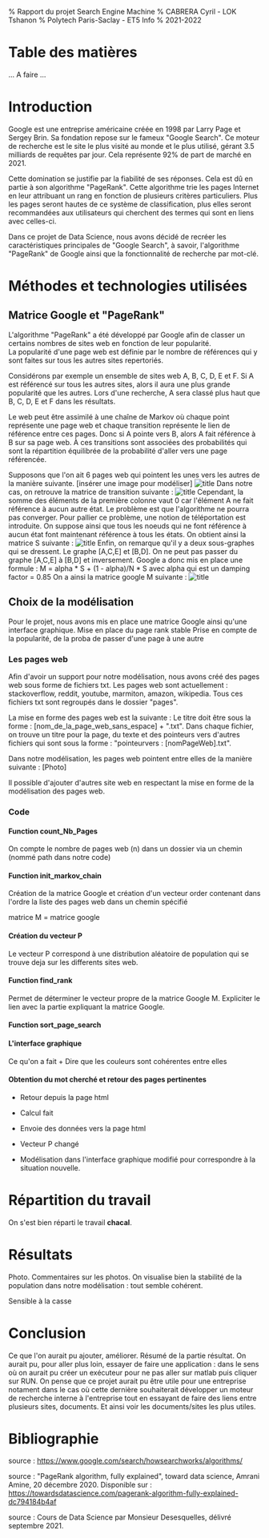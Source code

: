 % Rapport du projet Search Engine Machine
% CABRERA Cyril - LOK Tshanon
% Polytech Paris-Saclay - ET5 Info
% 2021-2022

# Table des matières
... A faire ...

# Introduction
Google est une entreprise américaine créée en 1998 par Larry Page et Sergey Brin. Sa fondation repose sur le fameux "Google Search". Ce moteur de recherche est le site le plus visité au monde et le plus utilisé, gérant 3.5 milliards de requêtes par jour. Cela représente 92% de part de marché en 2021.

Cette domination se justifie par la fiabilité de ses réponses. Cela est dû en partie à son algorithme "PageRank". Cette algorithme trie les pages Internet en leur attribuant un rang en fonction de plusieurs critères particuliers. Plus les pages seront hautes de ce système de classification, plus elles seront recommandées aux utilisateurs qui cherchent des termes qui sont en liens avec celles-ci.

Dans ce projet de Data Science, nous avons décidé de recréer les caractéristiques principales de "Google Search", à savoir, l'algorithme "PageRank" de Google ainsi que la fonctionnalité de recherche par mot-clé.

# Méthodes et technologies utilisées
## Matrice Google et "PageRank"
L'algorithme "PageRank" a été développé par Google afin de classer un certains nombres de sites web en fonction de leur popularité.<br>
La popularité d'une page web est définie par le nombre de références qui y sont faites sur tous les autres sites repertoriés.

Considérons par exemple un ensemble de sites web A, B, C, D, E et F. Si A est référencé sur tous les autres sites, alors il aura une plus grande popularité que les autres. Lors d'une recherche, A sera classé plus haut que B, C, D, E et F dans les résultats.

Le web peut être assimilé à une chaîne de Markov où chaque point représente une page web et chaque transition représente le lien de référence entre ces pages. Donc si A pointe vers B, alors A fait référence à B sur sa page web. À ces transitions sont associées des probabilités qui sont la répartition équilibrée de la probabilité d'aller vers une page référencée.

Supposons que l'on ait 6 pages web qui pointent les unes vers les autres de la manière suivante.
[insérer une image pour modéliser]
![title](../images/exemple.png)
Dans notre cas, on retrouve la matrice de transition suivante :
![title](../images/L.png)
Cependant, la somme des éléments de la première colonne vaut 0 car l'élément A ne fait référence à aucun autre état. 
Le problème est que l'algorithme ne pourra pas converger. 
Pour pallier ce problème, une notion de téléportation est introduite. On suppose ainsi que tous les noeuds qui ne font référence à aucun état font maintenant référence à tous les états. On obtient ainsi la matrice S suivante :
![title](../images/S.png)
Enfin, on remarque qu'il y a deux sous-graphes qui se dressent.
Le graphe [A,C,E] et [B,D].
On ne peut pas passer du graphe [A,C,E] à [B,D] et inversement. Google a donc mis en place une formule : 
M = alpha * S + (1 - alpha)/N * S 
avec alpha qui est un damping factor = 0.85
On a ainsi la matrice google M suivante : 
![title](../images/M.png)


## Choix de la modélisation
Pour le projet, nous avons mis en place une matrice Google ainsi qu'une interface graphique. 
Mise en place du page rank stable
Prise en compte de la popularité, de la proba de passer d'une page à une autre
### Les pages web
Afin d'avoir un support pour notre modélisation, nous avons créé des pages web sous forme de fichiers txt.
Les pages web sont actuellement : stackoverflow, reddit, youtube, marmiton, amazon, wikipedia.
Tous ces fichiers txt sont regroupés dans le dossier "pages".

La mise en forme des pages web est la suivante : 
Le titre doit être sous la forme : [nom_de_la_page_web_sans_espace] + ".txt".
Dans chaque fichier, on trouve un titre pour la page, du texte et des pointeurs vers d'autres fichiers qui sont sous la forme : "pointeurvers : [nomPageWeb].txt". 

Dans notre modélisation, les pages web pointent entre elles de la manière suivante :
[Photo]



Il possible d'ajouter d'autres site web en respectant la mise en forme de la modélisation des pages web.


### Code
#### Function count_Nb_Pages
On compte le nombre de pages web (n) dans un dossier via un chemin (nommé path dans notre code)

#### Function init_markov_chain
Création de la matrice Google et création d'un vecteur order contenant dans l'ordre la liste des pages web dans un chemin spécifié

matrice M = matrice google

#### Création du vecteur P
Le vecteur P correspond à une distribution aléatoire de population qui se trouve deja sur les differents sites web.

#### Function find_rank
Permet de déterminer le vecteur propre de la matrice Google M.
Expliciter le lien avec la partie expliquant la matrice Google.

#### Function sort_page_search

#### L'interface graphique
Ce qu'on a fait
\+ Dire que les couleurs sont cohérentes entre elles

#### Obtention du mot cherché et retour des pages pertinentes
- Retour depuis la page html
- Calcul fait
- Envoie des données vers la page html

- Vecteur P changé
- Modélisation dans l'interface graphique modifié pour correspondre à la situation nouvelle.




# Répartition du travail
On s'est bien réparti le travail **chacal**.

# Résultats
Photo.
Commentaires sur les photos. On visualise bien la stabilité de la population dans notre modélisation : tout semble cohérent.

Sensible à la casse

# Conclusion
Ce que l'on aurait pu ajouter, améliorer.
Résumé de la partie résultat.
On aurait pu, pour aller plus loin, essayer de faire une application : dans le sens où on aurait pu créer un exécuteur pour ne pas aller sur matlab puis cliquer sur RUN.
On pense que ce projet aurait pu être utile pour une entreprise notament dans le cas où cette dernière souhaiterait développer un moteur de recherche interne à l'entreprise tout en essayant de faire des liens entre plusieurs sites, documents. Et ainsi voir les documents/sites les plus utiles.


# Bibliographie
source : https://www.google.com/search/howsearchworks/algorithms/

source : "PageRank algorithm, fully explained", toward data science, Amrani Amine, 20 décembre 2020. Disponible sur : https://towardsdatascience.com/pagerank-algorithm-fully-explained-dc794184b4af

source : Cours de Data Science par Monsieur Desesquelles, délivré septembre 2021.
